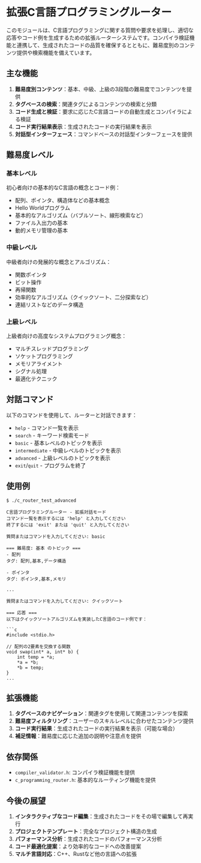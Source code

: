 # 拡張C言語プログラミングルーター

このモジュールは、C言語プログラミングに関する質問や要求を処理し、適切な応答やコード例を生成するための拡張ルーターシステムです。コンパイラ検証機能と連携して、生成されたコードの品質を確保するとともに、難易度別のコンテンツ提供や検索機能を備えています。

## 主な機能

1. **難易度別コンテンツ**：基本、中級、上級の3段階の難易度でコンテンツを提供
2. **タグベースの検索**：関連タグによるコンテンツの検索と分類
3. **コード生成と検証**：要求に応じたC言語コードの自動生成とコンパイラによる検証
4. **コード実行結果表示**：生成されたコードの実行結果を表示
5. **対話型インターフェース**：コマンドベースの対話型インターフェースを提供

## 難易度レベル

### 基本レベル
初心者向けの基本的なC言語の概念とコード例：
- 配列、ポインタ、構造体などの基本概念
- Hello Worldプログラム
- 基本的なアルゴリズム（バブルソート、線形検索など）
- ファイル入出力の基本
- 動的メモリ管理の基本

### 中級レベル
中級者向けの発展的な概念とアルゴリズム：
- 関数ポインタ
- ビット操作
- 再帰関数
- 効率的なアルゴリズム（クイックソート、二分探索など）
- 連結リストなどのデータ構造

### 上級レベル
上級者向けの高度なシステムプログラミング概念：
- マルチスレッドプログラミング
- ソケットプログラミング
- メモリアライメント
- シグナル処理
- 最適化テクニック

## 対話コマンド

以下のコマンドを使用して、ルーターと対話できます：

- `help` - コマンド一覧を表示
- `search` - キーワード検索モード
- `basic` - 基本レベルのトピックを表示
- `intermediate` - 中級レベルのトピックを表示
- `advanced` - 上級レベルのトピックを表示
- `exit`/`quit` - プログラムを終了

## 使用例

```
$ ./c_router_test_advanced

C言語プログラミングルーター - 拡張対話モード
コマンド一覧を表示するには 'help' と入力してください
終了するには 'exit' または 'quit' と入力してください

質問またはコマンドを入力してください: basic

=== 難易度: 基本 のトピック ===
- 配列
タグ: 配列,基本,データ構造

- ポインタ
タグ: ポインタ,基本,メモリ

...

質問またはコマンドを入力してください: クイックソート

=== 応答 ===
以下はクイックソートアルゴリズムを実装したC言語のコード例です：

```c
#include <stdio.h>

// 配列の2要素を交換する関数
void swap(int* a, int* b) {
    int temp = *a;
    *a = *b;
    *b = temp;
}
...
```

## 拡張機能

1. **タグベースのナビゲーション**：関連タグを使用して関連コンテンツを探索
2. **難易度フィルタリング**：ユーザーのスキルレベルに合わせたコンテンツ提供
3. **コード実行結果**：生成されたコードの実行結果を表示（可能な場合）
4. **補足情報**：難易度に応じた追加の説明や注意点を提供

## 依存関係

- `compiler_validator.h`: コンパイラ検証機能を提供
- `c_programming_router.h`: 基本的なルーティング機能を提供

## 今後の展望

1. **インタラクティブなコード編集**：生成されたコードをその場で編集して再実行
2. **プロジェクトテンプレート**：完全なプロジェクト構造の生成
3. **パフォーマンス分析**：生成されたコードのパフォーマンス分析
4. **コード最適化提案**：より効率的なコードへの改善提案
5. **マルチ言語対応**：C++、Rustなど他の言語への拡張